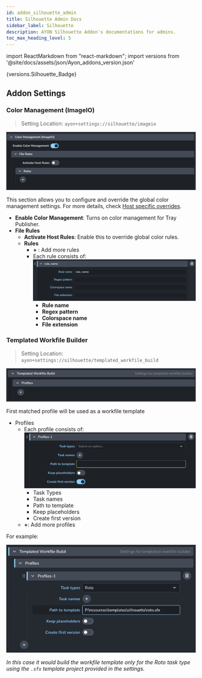 ```yaml
---
id: addon_silhouette_admin
title: Silhouette Admin Docs
sidebar_label: Silhouette
description: AYON Silhouette Addon's documentations for admins.
toc_max_heading_level: 5
---
```


import ReactMarkdown from "react-markdown";
import versions from '@site/docs/assets/json/Ayon_addons_version.json'

<ReactMarkdown>
{versions.Silhouette_Badge}
</ReactMarkdown>


## Addon Settings

### Color Management (ImageIO)

> Setting Location: `ayon+settings://silhouette/imageio`

![](assets/traypublisher/settings/color_management.png)

This section allows you to configure and override the global color management settings. For more details, check [Host specific overrides](admin_colorspace.md#host-specific-overrides).

- **Enable Color Management**: Turns on color management for Tray Publisher.
- **File Rules**
  - **Activate Host Rules**: Enable this to override global color rules.
  - **Rules**
    - **+** : Add more rules
    - Each rule consists of:
      ![](assets/traypublisher/settings/color_management_rules.png)
      - **Rule name**
      - **Regex pattern**
      - **Colorspace name**
      - **File extension**

### Templated Workfile Builder
> Setting Location: `ayon+settings://silhouette/templated_workfile_build`

![](assets/silhouette/admin/templated_workfile_build.png)

First matched profile will be used as a workfile template

- Profiles
  - Each profile consists of:
    ![](assets/silhouette/admin/templated_workfile_build_profiles.png)
    - Task Types
    - Task names
    - Path to template
    - Keep placeholders
    - Create first version
  - **+**: Add more profiles

For example:

![AYON Silhouette - Templated Workfile Build Settings](assets/silhouette/ayon_silhouette_templated_workfile_build_settings.png)

_In this case it would build the workfile template only for the Roto task type
using the `.sfx` template project provided in the settings._
